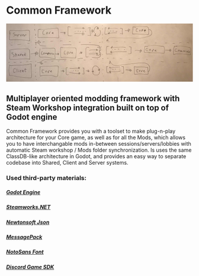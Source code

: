 # Common Framework
![Common architecture](/Info/Architecture.png)
## Multiplayer oriented modding framework with Steam Workshop integration built on top of Godot engine

Common Framework provides you with a toolset to make plug-n-play architecture for your
Core game, as well as for all the Mods, which allows you to have interchangable mods in-between
sessions/servers/lobbies with automatic Steam workshop / Mods folder synchronization. Is uses the
same ClassDB-like architecture in Godot, and provides an easy way to separate codebase into 
Shared, Client and Server systems.

### Used third-party materials:
##### [Godot Engine](https://godotengine.org/)
##### [Steamworks.NET](https://steamworks.github.io/)
##### [Newtonsoft Json](https://www.newtonsoft.com/json)
##### [MessagePack](https://github.com/neuecc/MessagePack-CSharp)
##### [NotoSans Font](https://www.google.com/get/noto/)
##### [Discord Game SDK](https://discordapp.com/developers/docs/game-sdk/sdk-starter-guide)